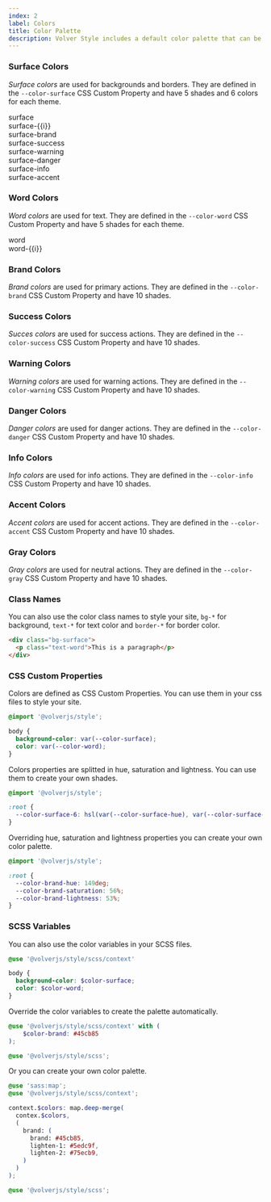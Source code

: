 ```yaml
---
index: 2
label: Colors
title: Color Palette
description: Volver Style includes a default color palette that can be used to style your site. You can also create your own color palette.
---
```


### Surface Colors
_Surface colors_ are used for backgrounds and borders. They are defined in the `--color-surface` CSS Custom Property and have 5 shades and 6 colors for each theme.

<card-example title="Surface Palette">
  <div class="grid grid-cols-3 xl:grid-cols-6 text-center font-mono whitespace-nowrap text-14">
    <div class="bg-surface py-22">surface</div>
    <div v-for="i in 5" :class="`bg-surface-${i}`" class="py-22">surface-{{i}}</div>
  </div>
  <div class="grid grid-cols-2 xl:grid-cols-3 text-center font-mono whitespace-nowrap text-14">
    <div class="bg-surface-brand py-22">surface-brand</div>
    <div class="bg-surface-success py-22">surface-success</div>
    <div class="bg-surface-warning py-22">surface-warning</div>
    <div class="bg-surface-danger py-22">surface-danger</div>
    <div class="bg-surface-info py-22">surface-info</div>
    <div class="bg-surface-accent py-22">surface-accent</div>
  </div>
</card-example>

<color-palette name="surface"></color-palette>

### Word Colors
_Word colors_ are used for text. They are defined in the `--color-word` CSS Custom Property and have 5 shades for each theme.

<card-example title="Word Palette">
  <div class="grid grid-cols-3 xl:grid-cols-6 text-center font-mono whitespace-nowrap text-14">
    <div class="text-word py-22">word</div>
    <div v-for="i in 5" :class="`text-word-${i}`" class="py-22">word-{{i}}</div>
  </div>
</card-example>

<color-palette name="word"></color-palette>

### Brand Colors
_Brand colors_ are used for primary actions. They are defined in the `--color-brand` CSS Custom Property and have 10 shades.

<color-palette name="brand"></color-palette>


### Success Colors
_Succes colors_ are used for success actions. They are defined in the `--color-success` CSS Custom Property and have 10 shades.

<color-palette name="success"></color-palette>

### Warning Colors
_Warning colors_ are used for warning actions. They are defined in the `--color-warning` CSS Custom Property and have 10 shades.

<color-palette name="warning"></color-palette>

### Danger Colors
_Danger colors_ are used for danger actions. They are defined in the `--color-danger` CSS Custom Property and have 10 shades.

<color-palette name="danger"></color-palette>

### Info Colors
_Info colors_ are used for info actions. They are defined in the `--color-info` CSS Custom Property and have 10 shades.

<color-palette name="info"></color-palette>

### Accent Colors
_Accent colors_ are used for accent actions. They are defined in the `--color-accent` CSS Custom Property and have 10 shades.

<color-palette name="accent"></color-palette>

### Gray Colors
_Gray colors_ are used for neutral actions. They are defined in the `--color-gray` CSS Custom Property and have 10 shades.

<color-palette name="gray"></color-palette>

### Class Names
You can also use the color class names to style your site, `bg-*` for background, `text-*` for text color and `border-*` for border color.

```html
<div class="bg-surface">
  <p class="text-word">This is a paragraph</p>
</div>
```

### CSS Custom Properties
Colors are defined as CSS Custom Properties. You can use them in your css files to style your site.

```css
@import '@volverjs/style';

body {
  background-color: var(--color-surface);
  color: var(--color-word);
}
```

Colors properties are splitted in hue, saturation and lightness. You can use them to create your own shades.

```css
@import '@volverjs/style';

:root {
  --color-surface-6: hsl(var(--color-surface-hue), var(--color-surface-saturation), 86%);
}
```

Overriding hue, saturation and lightness properties you can create your own color palette.

```css
@import '@volverjs/style';

:root {
  --color-brand-hue: 149deg;
  --color-brand-saturation: 56%;
  --color-brand-lightness: 53%;
}
```

### SCSS Variables
You can also use the color variables in your SCSS files.

```scss
@use '@volverjs/style/scss/context'

body {
  background-color: $color-surface;
  color: $color-word;
}

```

Override the color variables to create the palette automatically.

```scss
@use '@volverjs/style/scss/context' with (
	$color-brand: #45cb85
);

@use '@volverjs/style/scss';
```

Or you can create your own color palette.

```scss
@use 'sass:map';
@use '@volverjs/style/scss/context';

context.$colors: map.deep-merge(
  contex.$colors,
  (
    brand: (
      brand: #45cb85,
      lighten-1: #5edc9f,
      lighten-2: #75ecb9,
    )
  )
);

@use '@volverjs/style/scss';
```
